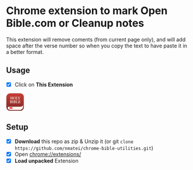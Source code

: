 # Chrome extension to mark **Open** Bible.com or Cleanup notes

This extension will remove coments (from current page only),
and will add space after the verse number
so when you copy the text to have paste it in a better format.

## Usage

- [x] Click on **This Extension**

![icon](icon-48.png)

## Setup

- [x] **Download** this repo as zip & Unzip it
      (or git `clone https://github.com/nmatei/chrome-bible-utilities.git`)
- [x] Open [chrome://extensions/](chrome://extensions/)
- [x] **Load unpacked** Extension
